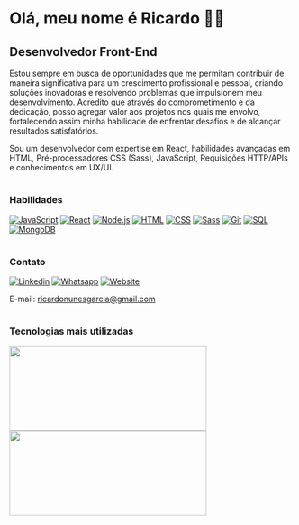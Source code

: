 <h1>Olá, meu nome é Ricardo 🙋🏻</h1> 
<h2>Desenvolvedor Front-End</h2>
 
<p>
  Estou sempre em busca de oportunidades que me permitam contribuir de maneira significativa para um crescimento profissional e pessoal, criando soluções inovadoras e resolvendo problemas que impulsionem meu desenvolvimento. Acredito que através do comprometimento e da dedicação, posso agregar valor aos projetos nos quais me envolvo, fortalecendo assim minha habilidade de enfrentar desafios e de alcançar resultados satisfatórios.
  
  Sou um desenvolvedor com expertise em React, habilidades avançadas em HTML, Pré-processadores CSS (Sass), JavaScript, Requisições HTTP/APIs e conhecimentos em UX/UI.
</p>

#
<h3>Habilidades</h3>

[![JavaScript](https://img.shields.io/badge/JavaScript-F7DF1E?style=for-the-badge&logo=javascript&logoColor=black)]()
[![React](https://img.shields.io/badge/React-20232A?style=for-the-badge&logo=react&logoColor=61DAFB)]()
[![Node.js](https://img.shields.io/badge/Node.js-43853D?style=for-the-badge&logo=node.js&logoColor=white)]()
[![HTML](https://img.shields.io/badge/HTML5-E34F26?style=for-the-badge&logo=html5&logoColor=white)]()
[![CSS](https://img.shields.io/badge/CSS3-1572B6?style=for-the-badge&logo=css3&logoColor=white)]()
[![Sass](https://img.shields.io/badge/Sass-CC6699?style=for-the-badge&logo=sass&logoColor=white)]()
[![Git](https://img.shields.io/badge/GIT-E44C30?style=for-the-badge&logo=git&logoColor=white)]()
[![SQL](https://img.shields.io/badge/MySQL-00000F?style=for-the-badge&logo=mysql&logoColor=white)]()
[![MongoDB](https://img.shields.io/badge/MongoDB-4EA94B?style=for-the-badge&logo=mongodb&logoColor=white)]()

#
<h3>Contato</h3>

[![Linkedin](https://img.shields.io/badge/LinkedIn-0077B5?style=for-the-badge&logo=linkedin&logoColor=white)](https://www.linkedin.com/in/ricardo-nunes-garcia-dev/)
[![Whatsapp](https://img.shields.io/badge/WhatsApp-25D366?style=for-the-badge&logo=whatsapp&logoColor=white)](https://wa.me/5511943082965)
[![Website](https://img.shields.io/badge/website-000000?style=for-the-badge&logo=About.me&logoColor=white)](https://ricardogarcia-portfolio.netlify.app/)

E-mail: ricardonunesgarcia@gmail.com

#

<h3>Tecnologias mais utilizadas</h3>
<div>
 <img height="150em" width="350em" src="https://github-readme-stats.vercel.app/api/top-langs/?username=RicardoGarcia90&layout=compact"/>
  <img height="150em" width="350em" src="https://github-readme-stats.vercel.app/api?username=RicardoGarcia90&show_icons=true&theme=radical"/>
</div>

